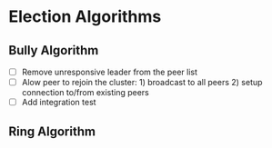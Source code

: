 # Election Algorithms

## Bully Algorithm

- [ ] Remove unresponsive leader from the peer list
- [ ] Alow peer to rejoin the cluster: 
      1) broadcast to all peers 
      2) setup connection to/from existing peers
- [ ] Add integration test

## Ring Algorithm
